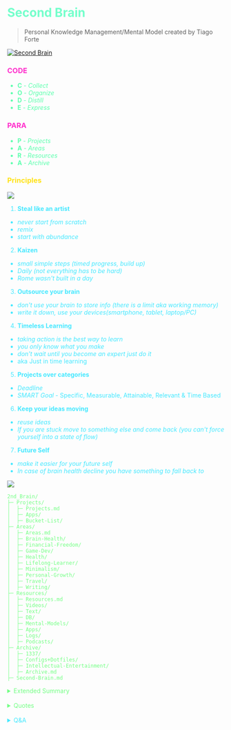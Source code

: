 # <span style='color:#74ffcb;'>Second Brain</span>
> Personal Knowledge Management/Mental Model created by Tiago Forte



[![Second Brain](https://external-preview.redd.it/vc2bekMIJXkYGkEytq6oNeSWIkpyIDQL9Nf9cOh9-uE.jpg?width=640&crop=smart&auto=webp&s=9e4fdfff0d0e8d5ea4172db362ec9e0a255f33be)](https://www.buildingasecondbrain.com/ "Second Brain")

### <span style='color:#ff2ecb;'>CODE</span>
<span style='color:#5dffae;'>

<!-- Collect information from everything you consume, Organize your information using the Para method. Distill your information by placing unused ideas in Archive and express your remixed ideas. -->
- **C** - _Collect_ 
- **O** - _Organize_ 
- **D** - _Distill_
- **E** - _Express_
</span>

### <span style='color:#ff2ecb;'>PARA</span>
<span style='color:#5dffae;'>

 <!-- Projects have deadlines, Areas require continuous improvement, Resources are what you consume and Archive is completed projects and filtered ideas.-->
- **P** - _Projects_
- **A** - _Areas_
- **R** - _Resources_
- **A** - _Archive_
</span>

<span style='color:#46e8ff;'>

### <span style='color:#ffe217;'>Principles</span>

[![](https://giffiles.alphacoders.com/212/212449.gif)](https://fortelabs.co/)

1. **Steal like an artist** <!-- Attributed to a famous book of the same name -->
- _never start from scratch_ <!-- Tabularasa should be limited to birth, not creativity. A blank canvas causes a creative block in the creator. Starting from scratch is a disservice to oneself for the time allotted to occupy and fill the canvas is exponential. Save -->
- _remix_ <!-- Originality doesn't exist, that's just the truth, but some find it offensive and pointlessly try to  argue about a true fact. Its even in a Bible Verse, there is nothing new under the sun. Everything is out there is a remix of something else. Even philosophers stole and remixed ideas from other philosophers. Developers clone or remix preexisting ideas into something else. Lyft is a clone of Uber. Doordash is a clone of Uber Eats, or which ever came first. All search engines are a clone of each other, some with more features, some with less (predictive searching, privacy focused, minimal, dark theme...). Most pop songs use the same chord progressions as other songs. In fact the app that I wish to create, Super Psyche, is a remix of abundant research in Neuroscience and all the neuro related content that I have consumed. -->
- _start with abundance_
2. **Kaizen**
- _small simple steps (timed progress, build up)_
- _Daily (not everything has to be hard)_
- _Rome wasn't built in a day_ <!-- Another great example is one of moving out. You don't just move out to an empty apartment or house. You slowly collect the things you need over time and then the move is easier. You have everything you need to continue living without worries. -->
3. **Outsource your brain**
- _don't use your brain to store info (there is a limit aka working memory)_ <!-- -->
- _write it down, use your devices(smartphone, tablet, laptop/PC)_
4. **Timeless Learning** 
- _taking action is the best way to learn_
- _you only know what you make_
- _don't wait until you become an expert just do it_
- aka Just in time learning
5. **Projects over categories**
- _Deadline_ 
- _SMART Goal_ - Specific, Measurable, Attainable, Relevant & Time Based
6. **Keep your ideas moving**
- _reuse ideas_
- _If you are stuck move to something else and come back (you can't force yourself into a state of flow)_
7. **Future Self**
- _make it easier for your future self_
- _In case of brain health decline you have something to
  fall back to_

</details>
</span>
<span style='color:#74ff85;'>

![](https://i.pinimg.com/originals/4e/fe/05/4efe05befca905de922d4d5a87bff36c.gif)


```
2nd_Brain/
├─ Projects/
│  ├─ Projects.md
│  ├─ Apps/
│  ├─ Bucket-List/
├─ Areas/
│  ├─ Areas.md
│  ├─ Brain-Health/
│  ├─ Financial-Freedom/
│  ├─ Game-Dev/
│  ├─ Health/
│  ├─ Lifelong-Learner/
│  ├─ Minimalism/
│  ├─ Personal-Growth/
│  ├─ Travel/
│  ├─ Writing/
├─ Resources/
│  ├─ Resources.md
│  ├─ Videos/
│  ├─ Text/
│  ├─ DB/
│  ├─ Mental-Models/
│  ├─ Apps/
│  ├─ Logs/
│  ├─ Podcasts/
├─ Archive/
│  ├─ 1337/
│  ├─ Configs+Dotfiles/
│  ├─ Intellectual-Entertainment/
│  ├─ Archive.md
├─ Second-Brain.md
```
<span style='color:#7485ff;'></span>


<!-- Prince Kaizen Namwali -->

<details><summary> Extended Summary</summary> 

![](https://giffiles.alphacoders.com/212/212334.gif)

_We live in an Information Age. Our quality of life, income, success, are all tied to our fluency with information: Our ability to capture it and share it with the world. Tiago Forte's Building a Second Brain is a great solution to this knowledge conquest.Listed below are the fundamental principles of building a second Brain. These principles are highlited in the official course, as well as the official podcast._ 

1. **Borrowed Creativity** - There are no new ideas in the world - all creative output is remixed from constant creative input. What you see when people output great accomplishments and idea is only the end result of a lot of processing and storing of inspirations. Your output is limited to the quality of your inputs. Thus if you want better output, change the way you consume. When you consume with a view to producing something, you have higher standards, you are much less willing to waste time. Dealing with information overload: When you start being more discerning, you start filtering a lot more of the noise. You start seeing how rare it is to see truly good content/ideas out there. When you have a well organized second brain of notes, you start from a higher starting point than when you are only drawing from your best thinking in the moment. You need to be able to pull on accumulated wisdom from yourself and others over a long span of time. It feels like you're skipping steps, because you're borrowing others' thinking.

2. **The Capture Habit** - Write It Down! Any insight, any possibly relevant content, before you even know you're going to use it. this habit comes from David Allen's Getting Things Done. Your mind has limited working memory. You alone can't hold on to the best ideas and information AND also keep looking out and processing new ones. People don't do this because they don't value their own ideas. "Someone must have thought of this before". "I'll never be able to act on it". This is a self fulfilling prophecy if you dont take the basic action of capturing. You have no idea where it's going to end up - You can only connect the dots backwards. Listen to your intuition on what to capture - physical responses - heartbeat, eyes dilation, excitement, energy. Believe that your ideas and perspective matters. When you create content, it's much harder to sit down and just pour out great insight after great insight. It's much easier to collect and store this over time and then organize them later. When you have all these raw materials taken care of by your notetaking system, you start being to do higher level work - spontaneity, creativity, adaptation. Offload mundane details to computers.

 3. **Idea Recycling** - Similar to Borrowed Creativity, but instead you are borrowing from your past self. You don't really remember what your past self knew. You don't really know what your future self will want. Only thing you can do is pass ideas through time. Most ideas start extremely simple - email, tweet, text message. Take the same idea and recycle it through various contexts and grow it each time. Invest more in the 10% that gets traction. It's probably something that is obvious to you but amazing to others. Unlike physical things, Ideas get better when you recycle them. It's too risky to build everything from scratch every time with no priors. The only way to get around this is to keep outputting and testing in small ways. Build a compounding asset of intellectual capital that will last your lifetime. Productivity: Never do the same work twice. Most things you do are comprised of components - reuse them. Over time, more and more of what you do can be reused templates from the past. 
 
 4. **Projects over Categories** - Knowledge is a Factory, not a Library. A Factory is linear - things come in, are processed, and then output is produced. When you have real intellectual output, people can't take that away from you. Libraries try to categorize everything into the Dewey Decimal System. It works for that - anyone can find things through that system. But the more you put into one category, the more there's just a ton of stuff in that category and it is overwhelming and useless. We aren't optimizing for everyone - we are just working to improve Personal Knowledge Management. Projects are the best unit of measurement for your output as a Knowledge Worker. Not Ideas - not very concrete. Not Goals - too long term. Projects are more medium term, specific, more concrete, and you can check it off and remove/archive it so you can take on something new. Categories are consumption oriented, Projects are production oriented. You want to organize your knowledge according to projects. So you should know your current project list and store ideas directly into that current project. This way, when you're in the mood/time to produce, you can start right away, instead of going to look for things. 
 
  5. **Slow Burns** - Heavy Lifting is when you block off a week or a month and just blast through your project. Over time, that time available for Heavy Lifts gets scarcer - kids, marriage, employees, other responsibilities. Slow Burns is the opposite. You collect things in the background. You can even make wedding planning stress free this way. Intellectual work can be spread out over time. It allows it to be more enjoyable, spontaneous, creative, critical (editing with some distance) etc. But primarily less stress :) Analogy - Predators need to eat now - they work fast and intensely with scarcity. Scavengers work in abundance - we are living in a sea of creative inputs - dont have to look very hard around you to find inspiration.
  
   6. **Start With Abundance** - Most people start with scarcity - a blank canvas; they refuse to start a project until they have everything they need already assembled. But it also means you have to store notes on everything to give yourself the best shot. This is how Big Breaks happen - they don't wait for you to be ready. They tend to happen at the worst time. But at least you will have given yourself the best starting point when it comes. You can decide to be wealthy in the world of ideas. All you need is some intentionality to cultivate them. Ideas are free, plentiful, and you can store them forever and nobody can take them away from you. 
   
   7. **Intermediate Packets** - Intermediate Packets are parts of your work. Concrete parts of your work. Every piece of your work is built out of parts - so break down your work. Instead of writing a full email, write the outline of your email. Instead of writing a full book, you get an agent, get an editor, get a contract, get an outline for a book proposal, on and on. It becomes a lot less intimidating when you break it down. It's really hard to fail at Intermediate Packets (aka Projects). Hack your own motivation by breaking things down. Take some effort to make each piece consumable by your future self. Turn perishable things into longer lasting ones by taking the time to save them down in the right place and adding metadata like titles, quotes, page numbers. 
   
    8. **You Only Know What You Make** - Think of Learning and Working as the same thing. You're not done learning when you start work - but CV's look like that. Instead, think that the best way to learn is making something. When you make things, all the practical difficulties and holes in your knowledge come to life. Example - Book Summaries - instead of reading a book and putting it down, save notes, dive into ideas, and write summaries, and try to apply the ideas in a book summary. Don't pride yourself on quantity of books read. Read less, but really immerse in the ideas of each book. Add your own interpretations and metaphors. Become an expert on the book. Side benefits - Form a relationship with the author, build an audience, etc.

   9. **Make Things Easier for your Future Self** - Some people over time work harder and harder, some others work less and less. People live completely different lives as they get older - some super busy, some produce results with much less effort. The difference is leverage. Either day by day you are building some sort of accumulating leverage - blogs, savings, health. Intellectual leverage compounds over time. Makes it easier for future selves. Treat your future self as if that person was real. Impacts the way you eat, sleep, workout, and learn. It helps you act with more direction in future life. 

    10. **Keep Your Ideas Moving** - Don't get frustrated by being stuck. Move on. Let it stew in the back of your mind, as a Slow Burn. Often you will be working on it subconsciously. You will get stuck - so the solution is always have multiple things cooking. Translating ideas from one domain to the other. Problem with multitasking: you lose progress because you can't keep everything in your head. When you think and work externally it reaps the benefits of multitasking without the downsides. More important to stay in flow (maximum enjoyment, creativity, immersion) than have any particular outcome. Flow requires movement. Keep moving, and save things how you left it.
   
  </details> 

</br>

<details markdown='1'><summary>Quotes</summary>

![](https://giffiles.alphacoders.com/212/212422.gif)

1. _When you stop **learning**, your brain starts **dying**_ <!-- Literally! The Brain is an organ optimized for learning and solving problems.   -->

2. _It takes **value creation** to make money_ <!--Aka problem solving. wealth is a state of mind - TK Coleman. Money has destroyed imagination.. ... it doesn't take money to make money-->

3. _Don't force yourself to find your passion, instead start with your curiosity and follow those_ <!-- If you're interested in choir, just try it. You wanna try a math class, but you're not sure if you wanna do math for the rest of your life,take a math class. Just try it, some things will be more enjoyable than you would have anticipated. Some things less enjoyable and eventually that knowledge will come together and you will find what you truly love.-->

4. A man is literally what he thinks, his character being the complete sum of all his thoughts. As he thinks so he is and as he continues to think, so he remains.

5. _**Dreams** don't come true, **decisions** do. <!-- Dreams make dreams and choices make reality. The American dream is not real, but a construct of society. Make the choice and it will happen, keep dreaming and your mind will sharpen-->_

6. _**Observe** the **masses** and do the **opposite**_

7. _**Necessity** is the mother of **invention**<!-- ,but it all starts with a question.Starting with why must be at the core, without it its impossible to achieve more-->_

8. _**Wealth** is a **mindset**, not a **purchase**._ 

9. _You cant **change** what you dont **measure**_

10. _The **graveyard** is the **richest** place on **Earth**, because it is here that you will find all the **hopes** and **dreams** that were never fulfilled, the books that were never written, the songs that were never sung, the inventions that were never shared, the cures that were never discovered, all because someone was too afraid to take that **first step**, keep with the **problem**, or determined to carry out their dream._

11. _If you want to go somewhere,find someone who has already been there_

12. _If you dont find a way to make money while you sleep, you will work until the day you die_

13. Learning is not a destination, its a continuous process

14. _Use whatever tool that gets you the desired outcome faster_

15. _There will never be a time when you are ready or when its easy. Just start!_

16. _There is no worthy justification for living as a slave to a lifestyle you dont enjoy when you possess the ability to change it_

17. _Tell me and i will forget, Show me and i will remember, Involve me and i will learn_

18. _If you are depressed you are living in the past, If you are anxious you are living in the future. If you are at peace you are living in the present_

19. _Fear is only temporary, Regret is forever_

20. _Go where you are treated best_

21. _Love people and use things because the opposite never works_

22. _Day one or one day, you decide_
<!-- _You dont need X(fill in anything). Just built it, its not that complicated.-->

23. _Become greater one day at a time and the rest will follow. Thinking gets you nowhere, Take the leap & do the thing_

24. _If it does not add value to your life, discard it._

25. _In the real world the smartest people are those who make mistakes. In school the smartest people dont make mistakes_

26. _The most life destroying word is the word tomorrow_

27. _Face you fears and doubts & new opportunities will be open to you_

28. _You are only poor, if gou give up_

29. _Success is a poor teacher. We learn the most about ourselves when we fail, so dont be afradi of failing. Failing is part of the process of success_

30. _You cannot have success without failure_

31. _Education is cheap, experience is expensive_

32. _I would rather welcome change, than cling to it._

33. _People need to wake up and realize that life does not wait for them.If you want something get up & go after it._

34.  _Skills make you rich, not theories_

35. _Reading is to the mind, what exercise is to the body_

36. _If you see a problem, but dont see a solution, you are the problem. If you see a problem & see a solutiion, you have yourself a calling._

37. _I wish everyone could become rich and famous, so that they can realize its not the answer_

38. _Security is a process, not a purchase_

39. _Sell your vision, before you build the product_

40. _Every problem is a gift. Without them we wouldnt grow_

41. _When a man is unable to change his situation. he is forced to change himself_

42. _We suffer more in imagination, than we do in reality_

43. _Inside of every problem lies an opportunity_

44. _Do the impossible, se the invisible, touch the untouchable, break the unbreakable, Row row fight the power._
<!-- _People die at 40 and get buried at 80_
- _Defiance is the trademark of youth_
- _Matte black everything_ -->

45. _The role of a software engineer is to solve problems, not necessarily to code_

46. _Health is the greatest wealth_

47. _Financial freedom is better than financial security_

48. _We cant appreciate new things in our life, if we dont appreaciate what we already have_

49. _It's more important to grow your income than cut your expenses. It's more important to grow your spirit that cut your dreams._

50. _The problem with this world is not enough problem solvers. So, if you become a problem solver you become rich._

51. _Don't be addicted to money. Work to learn. don't work for money. Work for knowledge._

52. _A smart entrepreneur knows they cannot run a business on their own. They know that business is a team sport._

53. _At the point the money hits your hands, you have the power to determine your financial future._

54. _The richest people in the world look for and build networks; everyone else looks for work._

55. _Education is what you learn after you leave school._

56. _A lot of people don't know the Brain is 85% water, so anything that dehydrates you like caffeine or alcohol is bad for the brain_

57. _The only people who dont have problems are in a cemetery_

58. _Don't make a cemetery of your life by burying your talents_

59. _The only place you can find equality is in a cemetery_

</details>

</span>

</br>

<span style='color:#46e8ff;'>

<details markdown='1'><summary>Q&A</summary>

![](https://cdn.dribbble.com/users/1928646/screenshots/5524963/isometric_city.gif)


1. **What problems does a second brain solve?**
- Information overload
- Post traumatic growth
- Knowledge management (personal)
- Writers block or any creative block (creative output)

2. **What apps do I need to build a second brain?**
- Any note taking app that enables you to view folders (PARA),search functionality, markdown - if possible, lightweight (not Microsoft word), sync feature, Cross platform is a plus. 
- [Notion](https://www.notion.so/)
- [Obsidian](https://obsidian.md/)
- [Markor](https://gsantner.net/project/markor.html)
- [Evernote](https://evernote.com/)
- [Vscode](https://vscodium.com/) with [Foam](https://foambubble.github.io/foam/)

3. **What is PARA?**
- an acronym that stands for Projects, Areas, Resources and Archive
- Projects are the things you want to do that are associated with a deadline
- Areas are things in your life that demand continuous improvement (self improvement doesn't expire)
-  Resources are the sources of content that you consume (podcasts, blogs, articles, courses, videos, songs...)
- Archive is the the resting place for your completed projects and ideas that you don't know what to do with just yet.

4. **What is CODE?**
- an acronym that stands for Collect, Organize, Distill & Express.
- Collect is the capture habit
- Organize is the knowledge factory, not a library
- Distill is the filter, the unused ideas are archived
- Express is the creative output of the knowledge factory

5. **How does a Second Brain work?**
- It involves 4 simple steps(CODE). You **collect** information by capturing it from whatever source you are consuming or random ideas that just light up in your Brain. You then **organize** that information into your folders (PARA). You then **distill** that information even further by filtering out what you don't need(archive). Finally you **express** everything into some creative output (design, song, blog post, publication, book...).

6. **Who is a Second Brain for?**
- Everyone (human beings)
- Knowledge workers (developers, researchers, teachers...)
- Entrepreneurs
- Freelancers
- Content creators 
- Productivity enthusiasts
- Self improvement enthusiasts

7. **Why build a Second Brain?**
- All the knowledge you already have/know will flow, the content you consume will connect and your future self will be in sync. 

</details>

</span>


